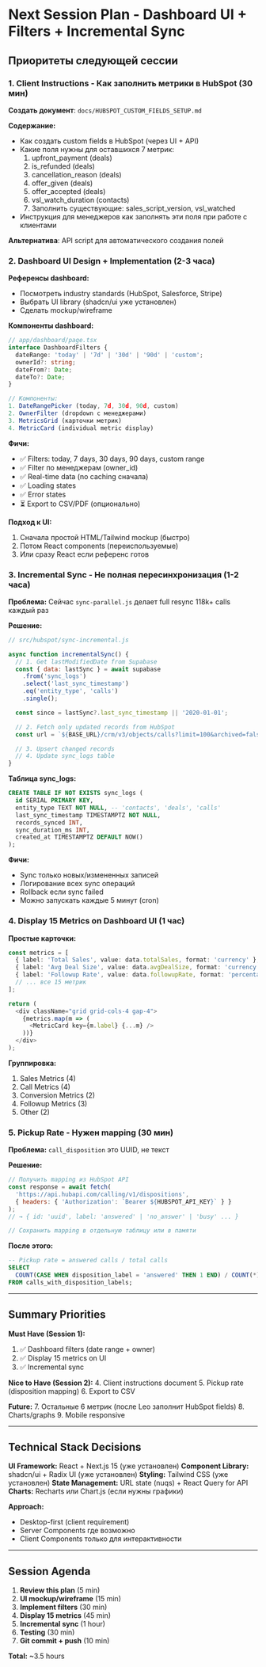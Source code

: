 # Next Session Plan - Dashboard UI + Filters + Incremental Sync

## Приоритеты следующей сессии

### 1. Client Instructions - Как заполнить метрики в HubSpot (30 мин)

**Создать документ**: `docs/HUBSPOT_CUSTOM_FIELDS_SETUP.md`

**Содержание:**
- Как создать custom fields в HubSpot (через UI + API)
- Какие поля нужны для оставшихся 7 метрик:
  1. upfront_payment (deals)
  2. is_refunded (deals)
  3. cancellation_reason (deals)
  4. offer_given (deals)
  5. offer_accepted (deals)
  6. vsl_watch_duration (contacts)
  7. Заполнить существующие: sales_script_version, vsl_watched
- Инструкция для менеджеров как заполнять эти поля при работе с клиентами

**Альтернатива**: API script для автоматического создания полей

### 2. Dashboard UI Design + Implementation (2-3 часа)

**Референсы dashboard:**
- Посмотреть industry standards (HubSpot, Salesforce, Stripe)
- Выбрать UI library (shadcn/ui уже установлен)
- Сделать mockup/wireframe

**Компоненты dashboard:**

```typescript
// app/dashboard/page.tsx
interface DashboardFilters {
  dateRange: 'today' | '7d' | '30d' | '90d' | 'custom';
  ownerId?: string;
  dateFrom?: Date;
  dateTo?: Date;
}

// Компоненты:
1. DateRangePicker (today, 7d, 30d, 90d, custom)
2. OwnerFilter (dropdown с менеджерами)
3. MetricsGrid (карточки метрик)
4. MetricCard (individual metric display)
```

**Фичи:**
- ✅ Filters: today, 7 days, 30 days, 90 days, custom range
- ✅ Filter по менеджерам (owner_id)
- ✅ Real-time data (no caching сначала)
- ✅ Loading states
- ✅ Error states
- ⏳ Export to CSV/PDF (опционально)

**Подход к UI:**
1. Сначала простой HTML/Tailwind mockup (быстро)
2. Потом React components (переиспользуемые)
3. Или сразу React если референс готов

### 3. Incremental Sync - Не полная пересинхронизация (1-2 часа)

**Проблема:** Сейчас `sync-parallel.js` делает full resync 118k+ calls каждый раз

**Решение:**

```javascript
// src/hubspot/sync-incremental.js

async function incrementalSync() {
  // 1. Get lastModifiedDate from Supabase
  const { data: lastSync } = await supabase
    .from('sync_logs')
    .select('last_sync_timestamp')
    .eq('entity_type', 'calls')
    .single();

  const since = lastSync?.last_sync_timestamp || '2020-01-01';

  // 2. Fetch only updated records from HubSpot
  const url = `${BASE_URL}/crm/v3/objects/calls?limit=100&archived=false&hs_lastmodifieddate__gte=${since}`;

  // 3. Upsert changed records
  // 4. Update sync_logs table
}
```

**Таблица sync_logs:**
```sql
CREATE TABLE IF NOT EXISTS sync_logs (
  id SERIAL PRIMARY KEY,
  entity_type TEXT NOT NULL, -- 'contacts', 'deals', 'calls'
  last_sync_timestamp TIMESTAMPTZ NOT NULL,
  records_synced INT,
  sync_duration_ms INT,
  created_at TIMESTAMPTZ DEFAULT NOW()
);
```

**Фичи:**
- Sync только новых/измененных записей
- Логирование всех sync операций
- Rollback если sync failed
- Можно запускать каждые 5 минут (cron)

### 4. Display 15 Metrics on Dashboard UI (1 час)

**Простые карточки:**

```typescript
const metrics = [
  { label: 'Total Sales', value: data.totalSales, format: 'currency' },
  { label: 'Avg Deal Size', value: data.avgDealSize, format: 'currency' },
  { label: 'Followup Rate', value: data.followupRate, format: 'percentage' },
  // ... все 15 метрик
];

return (
  <div className="grid grid-cols-4 gap-4">
    {metrics.map(m => (
      <MetricCard key={m.label} {...m} />
    ))}
  </div>
);
```

**Группировка:**
1. Sales Metrics (4)
2. Call Metrics (4)
3. Conversion Metrics (2)
4. Followup Metrics (3)
5. Other (2)

### 5. Pickup Rate - Нужен mapping (30 мин)

**Проблема:** `call_disposition` это UUID, не текст

**Решение:**

```javascript
// Получить mapping из HubSpot API
const response = await fetch(
  'https://api.hubapi.com/calling/v1/dispositions',
  { headers: { 'Authorization': `Bearer ${HUBSPOT_API_KEY}` } }
);
// → { id: 'uuid', label: 'answered' | 'no_answer' | 'busy' ... }

// Сохранить mapping в отдельную таблицу или в памяти
```

**После этого:**
```sql
-- Pickup rate = answered calls / total calls
SELECT
  COUNT(CASE WHEN disposition_label = 'answered' THEN 1 END) / COUNT(*) * 100
FROM calls_with_disposition_labels;
```

---

## Summary Priorities

**Must Have (Session 1):**
1. ✅ Dashboard filters (date range + owner)
2. ✅ Display 15 metrics on UI
3. ✅ Incremental sync

**Nice to Have (Session 2):**
4. Client instructions document
5. Pickup rate (disposition mapping)
6. Export to CSV

**Future:**
7. Остальные 6 метрик (после Leo заполнит HubSpot fields)
8. Charts/graphs
9. Mobile responsive

---

## Technical Stack Decisions

**UI Framework:** React + Next.js 15 (уже установлен)
**Component Library:** shadcn/ui + Radix UI (уже установлен)
**Styling:** Tailwind CSS (уже установлен)
**State Management:** URL state (nuqs) + React Query for API
**Charts:** Recharts или Chart.js (если нужны графики)

**Approach:**
- Desktop-first (client requirement)
- Server Components где возможно
- Client Components только для интерактивности

---

## Session Agenda

1. **Review this plan** (5 min)
2. **UI mockup/wireframe** (15 min)
3. **Implement filters** (30 min)
4. **Display 15 metrics** (45 min)
5. **Incremental sync** (1 hour)
6. **Testing** (30 min)
7. **Git commit + push** (10 min)

**Total:** ~3.5 hours
